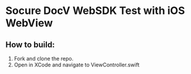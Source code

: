 # Socure DocV WebSDK Test with iOS WebView

## How to build:

1. Fork and clone the repo.
2. Open in XCode and navigate to ViewController.swift 
